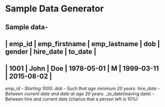 # Sample Data Generator

Sample data-
--------------------------------------------------------------------------------------------
| emp_id | emp_firstname | emp_lastname | dob          | gender | hire_date   | to_date    |
--------------------------------------------------------------------------------------------
| 1001   | John          | Doe          | 1978-05-01   | M      |  1999-03-11 | 2015-08-02 |
--------------------------------------------------------------------------------------------


*emp_id - Starting 1000.*
_dob - Such that age minimum 20 years._
_hire_date - Between current date and date at age 20 years._
_to_date(leaving date) - Between hire and current date (chance that a person left is 10%)
